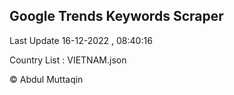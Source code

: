 

## Google Trends Keywords Scraper 
 
Last Update 16-12-2022 , 08:40:16

Country List :
VIETNAM.json



© Abdul Muttaqin 
